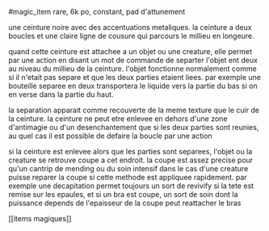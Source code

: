 #magic_item 
rare, 6k po, constant, pad d'attunement

une ceinture noire avec des accentuations metaliques. la ceinture a deux boucles et une claire ligne de cousure qui parcours le millieu en longeure.

quand cette ceinture est attachee a un objet ou une creature, elle permet par une action en disant un mot de commande de separter l'objet ent deux au niveau du millieu de la ceinture. l'objet fonctionne normalement comme si il n'etait pas separe et que les deux parties etaient liees. par exemple une bouteille separee en deux transportera le liquide vers la partie du bas si on en verse dans la partie du haut.

la separation apparait comme recouverte de la meme texture que le cuir de la ceinture.
la ceinture ne peut etre enlevee en dehors d'une zone d'antimagie ou d'un desenchantement que si les deux parties sont reunies, au quel cas il est possible de defaire la boucle par une action

si la ceinture est enlevee alors que les parties sont separees, l'objet ou la creature se retrouve coupe a cet endroit. la coupe est assez precise pour qu'un cantrip de mending ou du soin intensif dans le cas d'une creature puisse reparer la coupe si cette methode est appliquee rapidement. par exemple une decapitation permet toujours un sort de revivify si la tete est remise sur les epaules, et si un bra est coupe, un sort de soin dont la puissance depends de l'epaisseur de la coupe peut reattacher le bras

[[items magiques]]